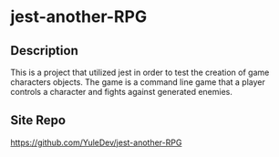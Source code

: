 # jest-another-RPG

## Description
This is a project that utilized jest in order to test the creation of game characters objects. The game is a command line game that a player controls a character and fights against generated enemies.

## Site Repo
https://github.com/YuleDev/jest-another-RPG
